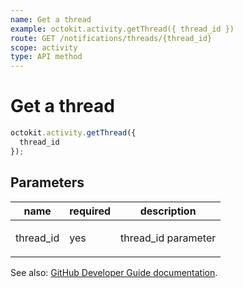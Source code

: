 ```yaml
---
name: Get a thread
example: octokit.activity.getThread({ thread_id })
route: GET /notifications/threads/{thread_id}
scope: activity
type: API method
---
```


# Get a thread

```js
octokit.activity.getThread({
  thread_id
});
```

## Parameters

<table>
  <thead>
    <tr>
      <th>name</th>
      <th>required</th>
      <th>description</th>
    </tr>
  </thead>
  <tbody>
    <tr><td>thread_id</td><td>yes</td><td>

thread_id parameter

</td></tr>
  </tbody>
</table>

See also: [GitHub Developer Guide documentation](https://docs.github.com/rest/reference/activity#get-a-thread).
